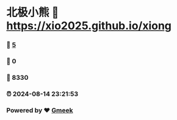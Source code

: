 # 北极小熊 :link: https://xio2025.github.io/xiong 
### :page_facing_up: [5](https://xio2025.github.io/xiong/tag.html) 
### :speech_balloon: 0 
### :hibiscus: 8330 
### :alarm_clock: 2024-08-14 23:21:53 
### Powered by :heart: [Gmeek](https://github.com/Meekdai/Gmeek)
